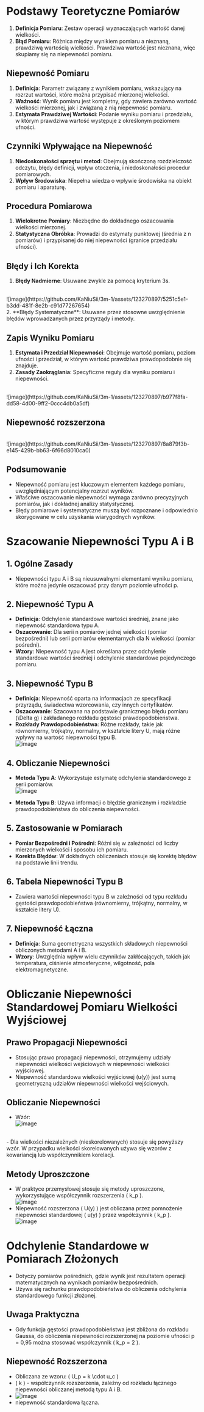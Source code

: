 
# Podstawy Teoretyczne Pomiarów
1. **Definicja Pomiaru**: Zestaw operacji wyznaczających wartość danej wielkości.
2. **Błąd Pomiaru**: Różnica między wynikiem pomiaru a nieznaną, prawdziwą wartością wielkości. Prawdziwa wartość jest nieznana, więc skupiamy się na niepewności pomiaru.

## Niepewność Pomiaru
1. **Definicja**: Parametr związany z wynikiem pomiaru, wskazujący na rozrzut wartości, które można przypisać mierzonej wielkości.
2. **Ważność**: Wynik pomiaru jest kompletny, gdy zawiera zarówno wartość wielkości mierzonej, jak i związaną z nią niepewność pomiaru.
3. **Estymata Prawdziwej Wartości**: Podanie wyniku pomiaru i przedziału, w którym prawdziwa wartość występuje z określonym poziomem ufności.

## Czynniki Wpływające na Niepewność
1. **Niedoskonałości sprzętu i metod**: Obejmują skończoną rozdzielczość odczytu, błędy definicji, wpływ otoczenia, i niedoskonałości procedur pomiarowych.
2. **Wpływ Środowiska**: Niepełna wiedza o wpływie środowiska na obiekt pomiaru i aparaturę.

## Procedura Pomiarowa
1. **Wielokrotne Pomiary**: Niezbędne do dokładnego oszacowania wielkości mierzonej.
2. **Statystyczna Obróbka**: Prowadzi do estymaty punktowej (średnia z n pomiarów) i przypisanej do niej niepewności (granice przedziału ufności).

## Błędy i Ich Korekta
1. **Błędy Nadmierne**: Usuwane zwykle za pomocą kryterium 3s.
<br>
   ![image](https://github.com/KaNiuSii/3m-1/assets/123270897/5251c5e1-b3dd-481f-8e2b-c91d77267654)
<br>
2. **Błędy Systematyczne**: Usuwane przez stosowne uwzględnienie błędów wprowadzanych przez przyrządy i metody.

## Zapis Wyniku Pomiaru
1. **Estymata i Przedział Niepewności**: Obejmuje wartość pomiaru, poziom ufności i przedział, w którym wartość prawdziwa prawdopodobnie się znajduje.
2. **Zasady Zaokrąglania**: Specyficzne reguły dla wyniku pomiaru i niepewności.
<br>
![image](https://github.com/KaNiuSii/3m-1/assets/123270897/b977f8fa-dd58-4d00-9ff2-0ccc4db0a5df)
<br>

## Niepewność rozszerzona
<br>
![image](https://github.com/KaNiuSii/3m-1/assets/123270897/8a879f3b-e145-429b-bb63-6f66d8010ca0)
<br>

## Podsumowanie
- Niepewność pomiaru jest kluczowym elementem każdego pomiaru, uwzględniającym potencjalny rozrzut wyników.
- Właściwe oszacowanie niepewności wymaga zarówno precyzyjnych pomiarów, jak i dokładnej analizy statystycznej.
- Błędy pomiarowe i systematyczne muszą być rozpoznane i odpowiednio skorygowane w celu uzyskania wiarygodnych wyników.


# Szacowanie Niepewności Typu A i B

## 1. Ogólne Zasady
- Niepewności typu A i B są nieusuwalnymi elementami wyniku pomiaru, które można jedynie oszacować przy danym poziomie ufności p.

## 2. Niepewność Typu A
- **Definicja**: Odchylenie standardowe wartości średniej, znane jako niepewność standardowa typu A.
- **Oszacowanie**: Dla serii n pomiarów jednej wielkości (pomiar bezpośredni) lub serii pomiarów elementarnych dla N wielkości (pomiar pośredni).
- **Wzory**: Niepewność typu A jest określana przez odchylenie standardowe wartości średniej i odchylenie standardowe pojedynczego pomiaru.

## 3. Niepewność Typu B
- **Definicja**: Niepewność oparta na informacjach ze specyfikacji przyrządu, świadectwa wzorcowania, czy innych certyfikatów.
- **Oszacowanie**: Szacowana na podstawie granicznego błędu pomiaru \(\Delta g\) i zakładanego rozkładu gęstości prawdopodobieństwa.
- **Rozkłady Prawdopodobieństwa**: Różne rozkłady, takie jak równomierny, trójkątny, normalny, w kształcie litery U, mają różne wpływy na wartość niepewności typu B.
  <br> ![image](https://github.com/KaNiuSii/3m-1/assets/123270897/2e6c43bc-dea4-4d07-938b-4f398cc54301) <br>


## 4. Obliczanie Niepewności
- **Metoda Typu A**: Wykorzystuje estymatę odchylenia standardowego z serii pomiarów. <br> ![image](https://github.com/KaNiuSii/3m-1/assets/123270897/f88afbc8-7d43-4be5-b53b-c1346a9e3680) <br>

- **Metoda Typu B**: Używa informacji o błędzie granicznym i rozkładzie prawdopodobieństwa do obliczenia niepewności.

## 5. Zastosowanie w Pomiarach
- **Pomiar Bezpośredni i Pośredni**: Różni się w zależności od liczby mierzonych wielkości i sposobu ich pomiaru.
- **Korekta Błędów**: W dokładnych obliczeniach stosuje się korektę błędów na podstawie linii trendu.

## 6. Tabela Niepewności Typu B
- Zawiera wartości niepewności typu B w zależności od typu rozkładu gęstości prawdopodobieństwa (równomierny, trójkątny, normalny, w kształcie litery U).

## 7. Niepewność Łączna
- **Definicja**: Suma geometryczna wszystkich składowych niepewności obliczonych metodami A i B.
- **Wzory**: Uwzględnia wpływ wielu czynników zakłócających, takich jak temperatura, ciśnienie atmosferyczne, wilgotność, pola elektromagnetyczne.


# Obliczanie Niepewności Standardowej Pomiaru Wielkości Wyjściowej

## Prawo Propagacji Niepewności
- Stosując prawo propagacji niepewności, otrzymujemy udziały niepewności wielkości wejściowych w niepewności wielkości wyjściowej.
- Niepewność standardowa wielkości wyjściowej (u(y)) jest sumą geometryczną udziałów niepewności wielkości wejściowych.

## Obliczanie Niepewności
- Wzór: <br> ![image](https://github.com/KaNiuSii/3m-1/assets/123270897/58eb44ab-b02e-4946-bacb-83f962cf5b9e)
 <br>
- Dla wielkości niezależnych (nieskorelowanych) stosuje się powyższy wzór. W przypadku wielkości skorelowanych używa się wzorów z kowariancją lub współczynnikiem korelacji.

## Metody Uproszczone
- W praktyce przemysłowej stosuje się metody uproszczone, wykorzystujące współczynnik rozszerzenia \( k_p \).
  <br> ![image](https://github.com/KaNiuSii/3m-1/assets/123270897/35c18719-fded-4ee4-9d13-4d970f87f1c0) <br>
- Niepewność rozszerzona \( U(y) \) jest obliczana przez pomnożenie niepewności standardowej \( u(y) \) przez współczynnik \( k_p \).
<br> ![image](https://github.com/KaNiuSii/3m-1/assets/123270897/5676427e-4976-4ae2-af51-b93ccfacbc56) <br>

# Odchylenie Standardowe w Pomiarach Złożonych
- Dotyczy pomiarów pośrednich, gdzie wynik jest rezultatem operacji matematycznych na wynikach pomiarów bezpośrednich.
- Używa się rachunku prawdopodobieństwa do obliczenia odchylenia standardowego funkcji złożonej.

## Uwaga Praktyczna
- Gdy funkcja gęstości prawdopodobieństwa jest zbliżona do rozkładu Gaussa, do obliczenia niepewności rozszerzonej na poziomie ufności p = 0,95 można stosować współczynnik \( k_p = 2 \).

## Niepewność Rozszerzona
- Obliczana ze wzoru: \( U_p = k \cdot u_c \)
- \( k \) - współczynnik rozszerzenia, zależny od rozkładu łącznego niepewności obliczanej metodą typu A i B.
- ![image](https://github.com/KaNiuSii/3m-1/assets/123270897/da0ac7c1-ed3f-4c55-9cc9-19deffbb95cf)
 - niepewność standardowa łączna.
